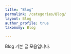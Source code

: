 ```yaml
---
title: "Blog"
permalink: /categories/Blog/
layout: Blog
author_profile: true
taxonomy: Blog

---
```


Blog 기본 글 모음입니다.